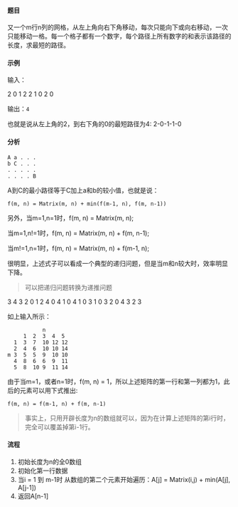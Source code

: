 #### 题目

又一个m行n列的网格，从左上角向右下角移动，每次只能向下或向右移动，一次只能移动一格。每一个格子都有一个数字，每个路径上所有数字的和表示该路径的长度，求最短的路径。

#### 示例

输入：

  2 0 1
  2 2 1
  0 2 0

输出：`4`

也就是说从左上角的2，到右下角的0的最短路径为4: 2-0-1-1-0

#### 分析

    A a . . . 
    b C . . .
    . . . . .
    . . . . B

A到C的最小路径等于C加上a和b的较小值，也就是说：

    f(m, n) = Matrix(m, n) + min(f(m-1, n), f(m, n-1))

另外，当m=1,n=1时，f(m, n) = Matrix(m, n);

当m=1,n!=1时，f(m, n) = Matrix(m, n) + f(m, n-1);

当m!=1,n=1时，f(m, n) = Matrix(m, n) + f(m-1, n);

很明显，上述式子可以看成一个典型的递归问题，但是当m和n较大时，效率明显下降。

> 可以把递归问题转换为递推问题

  3 4 3 2 0
  1 2 4 0 4
  1 0 4 1 0
  3 1 0 3 2
  0 4 3 2 3

如上输入所示：

               n
         1  2  3  4  5
      1  3  7  10 12 12
      2  4  6  10 10 14
    m 3  5  5  9  10 10
      4  8  6  6  9  11
      5  8  10 9  11 14

由于当m=1，或者n=1时，f(m, n) = 1，所以上述矩阵的第一行和第一列都为1，此后的元素可以用下式推出:

    f(m, n) = f(m-1, n) + f(m, n-1)

> 事实上，只用开辟长度为n的数组就可以，因为在计算上述矩阵的第i行时，完全可以覆盖掉第i-1行。

#### 流程

1. 初始长度为n的全0数组
2. 初始化第一行数据
2. 当i = 1 到 m-1时
    从数组的第二个元素开始遍历：A[j] = Matrix(i,j) + min(A[j], A[j-1])
3. 返回A[n-1]
